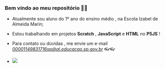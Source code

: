 ### Bem vindo ao meu repositório 🎈🎈

- Atualmente sou aluno do 1º ano do ensino médio , na Escola Izabel de Almeida Marin;
- Estou trabalhando em projetos **Scratch** , **JavaScript** e **HTML**  no **P5JS** !
- Para contato ou dúvidas , me envie um e-mail *00001149831716sp@al.educacao.sp.gov.br* 👓👓

- ![](https://tenor.com/pt-BR/view/medalha-gif-2093864200814270877)
